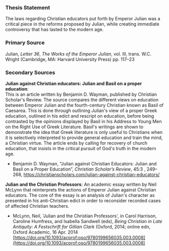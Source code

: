 ### Thesis Statement
The laws regarding Christian educators put forth by Emperor Julian was a critical piece in the reforms proposed by Julian, while creating immediate controversy that has lasted to the modern age.

### Primary Source
Julian, *Letter 36*, *The Works of the Emperor Julian*, vol. III, trans. W.C. Wright (Cambridge, MA: Harvard University Press) pp. 117–23

### Secondary Sources
**Julian against Christian educators: Julian and Basil on a proper education**:          
This is an article written by Benjamin D. Wayman, published by Christian Scholar's Review. The source compares the different views on education between Emperor Julian and the fourth-century Christian known as Basil of Caesarea. This is done through outlining Julian's view of a proper Greek education, outlined in his edict and rescript on education, before being contrasted by the opinions displayed by Basil  in his Address to Young Men on the Right Use of Greek Literature. Basil's writings are shown to demonstrate the idea that Greek literature is only useful to Christians when it is selectively interpreted to provide general education and train the mind, a Christian virtue. The article ends by calling for recovery of church education, that insists in the critical pursuit of God's truth in the modern age.
 - Benjamin D. Wayman, “Julian against Christian Educators: Julian and Basil on a Proper Education”, _Christian Scholar’s Review_, 45:3 , 249–268, https://christianscholars.com/julian-against-christian-educators/

**Julian and the Christian Professors**:
An academic essay written by Neil McLynn that reinterprets the actions of Emperor Julian against Christian educators.  The core of the essay is an analysis of Julian's character as presented in his anti-Christian edict in order to reconsider recorded cases of affected Christian teachers.
 -  McLynn, Neil, 'Julian and the Christian Professors', in Carol Harrison, Caroline Humfress, and Isabella Sandwell (eds), _Being Christian in Late Antiquity: A Festschrift for Gillian Clark_ (Oxford, 2014; online edn, Oxford Academic, 16 Apr. 2014 [https://doi.org/10.1093/acprof:oso/9780199656035.003.0008](https://doi.org/10.1093/acprof:oso/9780199656035.003.0008)
